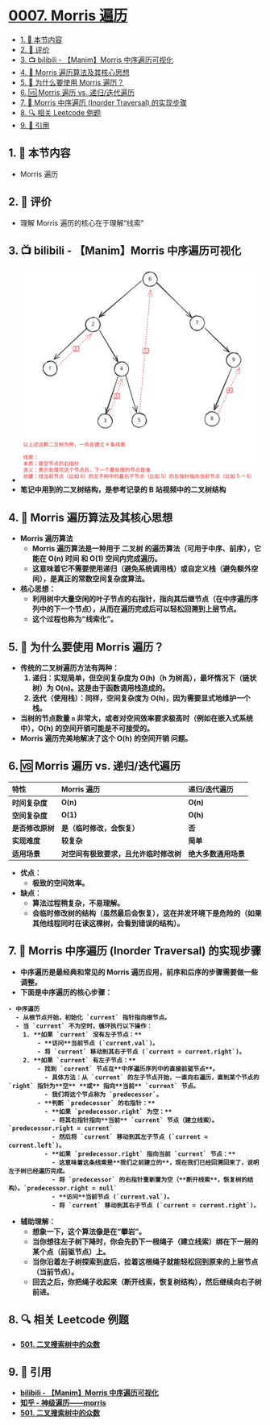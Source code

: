 # [0007. Morris 遍历](https://github.com/tnotesjs/TNotes.algorithms/tree/main/notes/0007.%20Morris%20%E9%81%8D%E5%8E%86)

<!-- region:toc -->

- [1. 🎯 本节内容](#1--本节内容)
- [2. 🫧 评价](#2--评价)
- [3. 📺 bilibili - 【Manim】Morris 中序遍历可视化](#3--bilibili---manimmorris-中序遍历可视化)
- [4. 🧠 Morris 遍历算法及其核心思想](#4--morris-遍历算法及其核心思想)
- [5. 🤔 为什么要使用 Morris 遍历？](#5--为什么要使用-morris-遍历)
- [6. 🆚 Morris 遍历 vs. 递归/迭代遍历](#6--morris-遍历-vs-递归迭代遍历)
- [7. 📒 Morris 中序遍历 (Inorder Traversal) 的实现步骤](#7--morris-中序遍历-inorder-traversal-的实现步骤)
- [8. 🔍 相关 Leetcode 例题](#8--相关-leetcode-例题)
- [9. 🔗 引用](#9--引用)

<!-- endregion:toc -->

## 1. 🎯 本节内容

- Morris 遍历

## 2. 🫧 评价

- 理解 Morris 遍历的核心在于理解“线索”

## 3. 📺 bilibili - 【Manim】Morris 中序遍历可视化

<B id="BV17H4y1p7DD" />

- ![svg](./assets/1.svg)
- 笔记中用到的二叉树结构，是参考记录的 B 站视频中的二叉树结构

## 4. 🧠 Morris 遍历算法及其核心思想

- Morris 遍历算法
  - Morris 遍历算法是一种用于 **二叉树** 的遍历算法（可用于中序、前序），它能在 **O(n) 时间** 和 **O(1) 空间**内完成遍历。
  - 这意味着它不需要使用递归（避免系统调用栈）或自定义栈（避免额外空间），是真正的常数空间复杂度算法。
- 核心思想：
  - **利用树中大量空闲的叶子节点的右指针，指向其后继节点（在中序遍历序列中的下一个节点），从而在遍历完成后可以轻松回溯到上层节点。**
  - 这个过程也称为“线索化”。

## 5. 🤔 为什么要使用 Morris 遍历？

- 传统的二叉树遍历方法有两种：
  1. **递归**：实现简单，但空间复杂度为 O(h)（h 为树高），最坏情况下（链状树）为 O(n)。这是由于函数调用栈造成的。
  2. **迭代（使用栈）**：同样，空间复杂度为 O(h)，因为需要显式地维护一个栈。
- 当树的节点数量 `n` 非常大，或者对空间效率要求极高时（例如在嵌入式系统中），**O(h) 的空间开销可能是不可接受的**。
- Morris 遍历完美地解决了这个 **O(h) 的空间开销** 问题。

## 6. 🆚 Morris 遍历 vs. 递归/迭代遍历

| 特性             | Morris 遍历                        | 递归/迭代遍历    |
| :--------------- | :--------------------------------- | :--------------- |
| **时间复杂度**   | O(n)                               | O(n)             |
| **空间复杂度**   | **O(1)**                           | O(h)             |
| **是否修改原树** | **是**（临时修改，会恢复）         | 否               |
| **实现难度**     | 较复杂                             | 简单             |
| **适用场景**     | 对空间有极致要求，且允许临时修改树 | 绝大多数通用场景 |

- **优点：**
  - 极致的空间效率。
- **缺点：**
  - 算法过程稍复杂，不易理解。
  - 会临时修改树的结构（虽然最后会恢复），这在并发环境下是危险的（如果其他线程同时在读这棵树，会看到错误的结构）。

## 7. 📒 Morris 中序遍历 (Inorder Traversal) 的实现步骤

- 中序遍历是最经典和常见的 Morris 遍历应用，前序和后序的步骤需要做一些调整。
- 下面是中序遍历的核心步骤：

```markmap 6
- 中序遍历
  - 从根节点开始，初始化 `current` 指针指向根节点。
  - 当 `current` 不为空时，循环执行以下操作：
    1. **如果 `current` 没有左子节点：**
        - **访问**当前节点 (`current.val`)。
        - 将 `current` 移动到其右子节点 (`current = current.right`)。
    2. **如果 `current` 有左子节点：**
        - 找到 `current` 节点在**中序遍历序列中的直接前驱节点**。
          - 具体方法：从 `current` 的左子节点开始，一直向右遍历，直到某个节点的 `right` 指针为**空** **或** 指向**当前** `current` 节点。
          - 我们将这个节点称为 `predecessor`。
        - **判断 `predecessor` 的右指针：**
          - **如果 `predecessor.right` 为空：**
            - 将其右指针指向**当前** `current` 节点（建立线索）。`predecessor.right = current`
            - 然后将 `current` 移动到其左子节点 (`current = current.left`)。
          - **如果 `predecessor.right` 指向当前 `current` 节点：**
            - 这意味着这条线索是**我们之前建立的**，现在我们已经回溯回来了，说明左子树已经遍历完成。
            - 将 `predecessor` 的右指针重新置为空（**断开线索**，恢复树的结构）。`predecessor.right = null`
            - **访问**当前节点 (`current.val`)。
            - 将 `current` 移动到其右子节点 (`current = current.right`)。
```

- **辅助理解：**
  - 想象一下，这个算法像是在“攀岩”。
  - 当你想往左子树下降时，你会先扔下一根绳子（建立线索）绑在下一层的某个点（前驱节点）上。
  - 当你沿着左子树探索到底后，拉着这根绳子就能轻松回到原来的上层节点（当前节点）。
  - 回去之后，你把绳子收起来（断开线索，恢复树结构），然后继续向右子树前进。

## 8. 🔍 相关 Leetcode 例题

- [501. 二叉搜索树中的众数][3]

## 9. 🔗 引用

- [bilibili - 【Manim】Morris 中序遍历可视化][1]
- [知乎 - 神级遍历——morris][2]
- [501. 二叉搜索树中的众数][3]

[1]: https://www.bilibili.com/video/BV17H4y1p7DD/
[2]: https://zhuanlan.zhihu.com/p/101321696
[3]: https://leetcode.cn/problems/find-mode-in-binary-search-tree/description/
